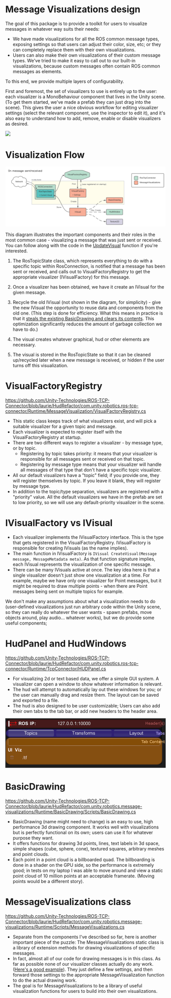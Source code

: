 # Message Visualizations design

The goal of this package is to provide a toolkit for users to visualize messages in whatever way suits their needs:
  * We have made visualizations for all the ROS common message types, exposing settings so that users can adjust their color, size, etc; or they can completely replace them with their own visualizations.
  * Users can also make their own visualizations of their custom message types. We've tried to make it easy to call out to our built-in visualizations, because custom messages often contain ROS common messages as elements.

To this end, we provide multiple layers of configurability.

First and foremost, the set of visualizers to use is entirely up to the user: each visualizer is a MonoBehaviour component that lives in the Unity scene. (To get them started, we've made a prefab they can just drag into the scene).
This gives the user a nice obvious workflow for editing visualizer settings (select the relevant component, use the inspector to edit it), and it's also easy to understand how to add, remove, enable or disable visualizers as desired.

<img src="images~/VisualizationSuiteExample.PNG">

# Visualization Flow

<img src="images~/MsgVizFlow.svg">

This diagram illustrates the important components and their roles in the most common case - visualizing a message that was just sent or received. You can follow along with the code in the [UpdateVisual](https://github.com/Unity-Technologies/ROS-TCP-Connector/blob/91c1dbca71987dab30bea508bdc173a2ecb63d55/com.unity.robotics.ros-tcp-connector/Runtime/TcpConnector/RosTopicState.cs#L161) function if you're interested.

1. The RosTopicState class, which represents everything to do with a specific topic within RosConnection, is notified that a message has been sent or received, and calls out to VisualFactoryRegistry to get the appropriate visualizer (IVisualFactory) for this message.

2. Once a visualizer has been obtained, we have it create an IVisual for the given message.

3. Recycle the old IVisual (not shown in the diagram, for simplicity) - give the new IVisual the opportunity to reuse data and components from the old one. (This step is done for efficiency. What this means in practice is that it [steals the existing BasicDrawing and clears its contents](https://github.com/Unity-Technologies/ROS-TCP-Connector/blob/375209334c1dcda093ed22e0bffbadcf81f22cff/com.unity.robotics.message-visualizations/Runtime/Scripts/DrawingVisual.cs#L75). This optimization significantly reduces the amount of garbage collection we have to do.)

3. The visual creates whatever graphical, hud or other elements are necessary.

4. The visual is stored in the RosTopicState so that it can be cleaned up/recycled later when a new message is received, or hidden if the user turns off this visualization.

# VisualFactoryRegistry

https://github.com/Unity-Technologies/ROS-TCP-Connector/blob/laurie/HudRefactor/com.unity.robotics.ros-tcp-connector/Runtime/MessageVisualization/VisualFactoryRegistry.cs
- This static class keeps track of what visualizers exist, and will pick a suitable visualizer for a given topic and message.
- Each visualizer is expected to register itself with the VisualFactoryRegistry at startup.
- There are two different ways to register a visualizer - by message type, or by topic.
    - Registering by topic takes priority: it means that your visualizer is responsible for all messages sent or received on that topic.
	- Registering by message type means that your visualizer will handle all messages of that type that don't have a specific topic visualizer.
- All our default visualizers have a "topic" field; if you provide one, they will register themselves by topic. If you leave it blank, they will register by message type.
- In addition to the topic/type separation, visualizers are registered with a "priority" value. All the default visualizers we have in the prefab are set to low priority, so we will use any default-priority visualizer in the scene.


# IVisualFactory vs IVisual

- Each visualizer implements the IVisualFactory interface. This is the type that gets registered in the VisualFactoryRegistry. IVisualFactory is responsible for creating IVisuals (as the name implies).
- The main function in IVisualFactory is `IVisual CreateVisual(Message message, MessageMetadata meta)`. As that function signature implies, each IVisual represents the visualization of one specific message.
- There can be many IVisuals active at once. The key idea here is that a single visualizer doesn't just show one visualization at a time. For example, maybe we have only one visualizer for Point messages, but it might be required to draw multiple points - when there are Point messages being sent on multiple topics for example.

We don't make any assumptions about what a visualization needs to do (user-defined visualizations just run arbitrary code within the Unity scene, so they can really do whatever the user wants - spawn prefabs, move objects around, play audio... whatever works), but we do provide some useful components;

# HudPanel and HudWindows

https://github.com/Unity-Technologies/ROS-TCP-Connector/blob/laurie/HudRefactor/com.unity.robotics.ros-tcp-connector/Runtime/TcpConnector/HUDPanel.cs
- For visualizing 2d or text based data, we offer a simple GUI system. A visualizer can open a window to show whatever information is relevant.
- The hud will attempt to automatically lay out these windows for you; or the user can manually drag and resize them. The layout can be saved and exported to a file.
- The hud is also designed to be user customizable; Users can also add their own tabs to the tab bar, or add new headers to the header area.
<img src="images~/HudAreas.png">

# BasicDrawing
https://github.com/Unity-Technologies/ROS-TCP-Connector/blob/laurie/HudRefactor/com.unity.robotics.message-visualizations/Runtime/BasicDrawing/Scripts/BasicDrawing.cs
- BasicDrawing (name might need to change) is an easy to use, high performance 3d drawing component. It works well with visualizations but is perfectly functional on its own; users can use it for whatever purpose they want.
- It offers functions for drawing 3d points, lines, text labels in 3d space, simple shapes (cube, sphere, cone), textured squares, arbitrary meshes and point clouds.
- Each point in a point cloud is a billboarded quad. The billboarding is done in a shader on the GPU side, so the performance is extremely good; in tests on my laptop I was able to move around and view a static point cloud of 10 million points at an acceptable framerate. (Moving points would be a different story).

# MessageVisualizations class

https://github.com/Unity-Technologies/ROS-TCP-Connector/blob/laurie/HudRefactor/com.unity.robotics.message-visualizations/Runtime/Scripts/MessageVisualizations.cs
- Separate from the components I've described so far, here is another important piece of the puzzle: The MessageVisualizations static class is a library of extension methods for drawing visualizations of specific messages.
- In fact, almost all of our code for drawing messages is in this class. As far as possible none of our visualizer classes actually do any work. ([Here's a good example](https://github.com/Unity-Technologies/ROS-TCP-Connector/blob/laurie/HudRefactor/com.unity.robotics.message-visualizations/Runtime/DefaultVisualizers/Geometry/DefaultVisualizerVector3.cs)). They just define a few settings, and then forward those settings to the appropriate MessageVisualization function to do the actual drawing work.
- The goal is for MessageVisualizations to be a library of useful visualization functions for users to build into their own visualizations.
